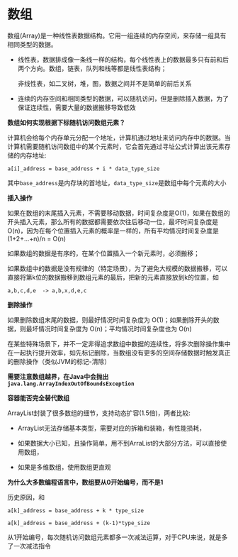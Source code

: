 # 数组

数组(Array)是一种线性表数据结构。它用一组连续的内存空间，来存储一组具有相同类型的数据。

- 线性表，数据排成像一条线一样的结构，每个线性表上的数据最多只有前和后两个方向。数组，链表，队列和栈等都是线性表结构；

  非线性表，如二叉树，堆，图，数据之间并不是简单的前后关系

- 连续的内存空间和相同类型的数据，可以随机访问，但是删除插入数据，为了保证连续性，需要大量的数据搬移导致低效



**数组如何实现根据下标随机访问数组元素？**

计算机会给每个内存单元分配一个地址，计算机通过地址来访问内存中的数据。当计算机需要随机访问数组中的某个元素时，它会首先通过寻址公式计算出该元素存储的内存地址:

`a[i]_address = base_address + i * data_type_size`

其中`base_address`是内存块的首地址，`data_type_size`是数组中每个元素的大小



**插入操作**

如果在数组的末尾插入元素，不需要移动数据，时间复杂度是O(1)，如果在数组的开头插入元素，那么所有的数据都需要依次往后移动一位，最坏时间复杂度是O(n)，因为在每个位置插入元素的概率是一样的，所有平均情况时间复杂度是(1+2+...+n)/n = O(n)

如果数组的数据是有序的，在某个位置插入一个新元素时，必须搬移；

如果数组中的数据是没有规律的（特定场景），为了避免大规模的数据搬移，可以直接将第k位的数据搬移到数组元素的最后，把新的元素直接放到k的位置，如

```
a,b,c,d,e  -> a,b,x,d,e,c
```



**删除操作**

如果删除数组末尾的数据，则最好情况时间复杂度为 O(1)；如果删除开头的数据，则最坏情况时间复杂度为 O(n)；平均情况时间复杂度也为 O(n)

在某些特殊场景下，并不一定非得追求数组中数据的连续性，将多次删除操作集中在一起执行提升效率，如先标记删除，当数组没有更多的空间存储数据时触发真正的删除操作（类似JVM的标记-清除）



**需要注意数组越界，在Java中会抛出`java.lang.ArrayIndexOutOfBoundsException`**



**容器能否完全替代数组**

ArrayList封装了很多数组的细节，支持动态扩容(1.5倍)，两者比较:

- ArrayList无法存储基本类型，需要对应的拆箱和装箱，有性能损耗，

- 如果数据大小已知，且操作简单，用不到ArraList的大部分方法，可以直接使用数组，

- 如果是多维数组，使用数组更直观

**为什么大多数编程语言中，数组要从0开始编号，而不是1**

历史原因，和

`a[k]_address = base_address + k * type_size`

`a[k]_address = base_address + (k-1)*type_size`

从1开始编号，每次随机访问数组元素都多一次减法运算，对于CPU来说，就是多了一次减法指令